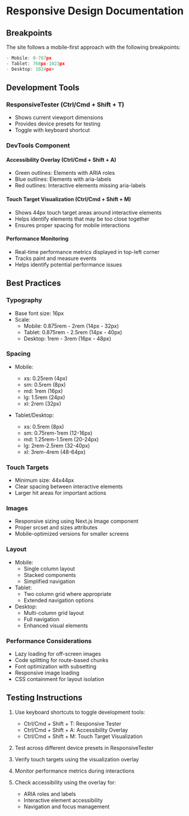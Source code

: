 # Responsive Design Documentation

## Breakpoints

The site follows a mobile-first approach with the following breakpoints:

```typescript
- Mobile: 0-767px
- Tablet: 768px-1023px
- Desktop: 1024px+
```

## Development Tools

### ResponsiveTester (Ctrl/Cmd + Shift + T)
- Shows current viewport dimensions
- Provides device presets for testing
- Toggle with keyboard shortcut

### DevTools Component

#### Accessibility Overlay (Ctrl/Cmd + Shift + A)
- Green outlines: Elements with ARIA roles
- Blue outlines: Elements with aria-labels
- Red outlines: Interactive elements missing aria-labels

#### Touch Target Visualization (Ctrl/Cmd + Shift + M)
- Shows 44px touch target areas around interactive elements
- Helps identify elements that may be too close together
- Ensures proper spacing for mobile interactions

#### Performance Monitoring
- Real-time performance metrics displayed in top-left corner
- Tracks paint and measure events
- Helps identify potential performance issues

## Best Practices

### Typography
- Base font size: 16px
- Scale:
  - Mobile: 0.875rem - 2rem (14px - 32px)
  - Tablet: 0.875rem - 2.5rem (14px - 40px)
  - Desktop: 1rem - 3rem (16px - 48px)

### Spacing
- Mobile:
  - xs: 0.25rem (4px)
  - sm: 0.5rem (8px)
  - md: 1rem (16px)
  - lg: 1.5rem (24px)
  - xl: 2rem (32px)

- Tablet/Desktop:
  - xs: 0.5rem (8px)
  - sm: 0.75rem-1rem (12-16px)
  - md: 1.25rem-1.5rem (20-24px)
  - lg: 2rem-2.5rem (32-40px)
  - xl: 3rem-4rem (48-64px)

### Touch Targets
- Minimum size: 44x44px
- Clear spacing between interactive elements
- Larger hit areas for important actions

### Images
- Responsive sizing using Next.js Image component
- Proper srcset and sizes attributes
- Mobile-optimized versions for smaller screens

### Layout
- Mobile:
  - Single column layout
  - Stacked components
  - Simplified navigation
- Tablet:
  - Two column grid where appropriate
  - Extended navigation options
- Desktop:
  - Multi-column grid layout
  - Full navigation
  - Enhanced visual elements

### Performance Considerations
- Lazy loading for off-screen images
- Code splitting for route-based chunks
- Font optimization with subsetting
- Responsive image loading
- CSS containment for layout isolation

## Testing Instructions

1. Use keyboard shortcuts to toggle development tools:
   - Ctrl/Cmd + Shift + T: Responsive Tester
   - Ctrl/Cmd + Shift + A: Accessibility Overlay
   - Ctrl/Cmd + Shift + M: Touch Target Visualization

2. Test across different device presets in ResponsiveTester

3. Verify touch targets using the visualization overlay

4. Monitor performance metrics during interactions

5. Check accessibility using the overlay for:
   - ARIA roles and labels
   - Interactive element accessibility
   - Navigation and focus management
